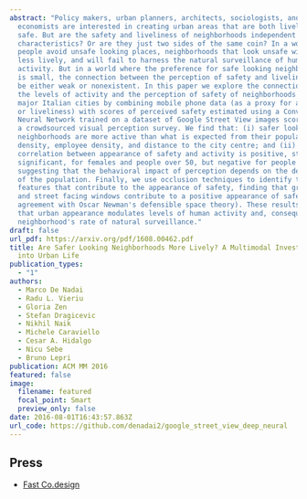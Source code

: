 ```yaml
---
abstract: "Policy makers, urban planners, architects, sociologists, and
  economists are interested in creating urban areas that are both lively and
  safe. But are the safety and liveliness of neighborhoods independent
  characteristics? Or are they just two sides of the same coin? In a world where
  people avoid unsafe looking places, neighborhoods that look unsafe will be
  less lively, and will fail to harness the natural surveillance of human
  activity. But in a world where the preference for safe looking neighborhoods
  is small, the connection between the perception of safety and liveliness will
  be either weak or nonexistent. In this paper we explore the connection between
  the levels of activity and the perception of safety of neighborhoods in two
  major Italian cities by combining mobile phone data (as a proxy for activity
  or liveliness) with scores of perceived safety estimated using a Convolutional
  Neural Network trained on a dataset of Google Street View images scored using
  a crowdsourced visual perception survey. We find that: (i) safer looking
  neighborhoods are more active than what is expected from their population
  density, employee density, and distance to the city centre; and (ii) that the
  correlation between appearance of safety and activity is positive, strong, and
  significant, for females and people over 50, but negative for people under 30,
  suggesting that the behavioral impact of perception depends on the demographic
  of the population. Finally, we use occlusion techniques to identify the urban
  features that contribute to the appearance of safety, finding that greenery
  and street facing windows contribute to a positive appearance of safety (in
  agreement with Oscar Newman's defensible space theory). These results suggest
  that urban appearance modulates levels of human activity and, consequently, a
  neighborhood's rate of natural surveillance."
draft: false
url_pdf: https://arxiv.org/pdf/1608.00462.pdf
title: Are Safer Looking Neighborhoods More Lively? A Multimodal Investigation
  into Urban Life
publication_types:
  - "1"
authors:
  - Marco De Nadai
  - Radu L. Vieriu
  - Gloria Zen
  - Stefan Dragicevic
  - Nikhil Naik
  - Michele Caraviello
  - Cesar A. Hidalgo
  - Nicu Sebe
  - Bruno Lepri
publication: ACM MM 2016
featured: false
image:
  filename: featured
  focal_point: Smart
  preview_only: false
date: 2016-08-01T16:43:57.863Z
url_code: https://github.com/denadai2/google_street_view_deep_neural
---
```

## Press

* [Fast Co.design](http://www.fastcodesign.com/3062516/what-a-neural-network-thinks-about-your-neighborhood-and-why-it-matters)
